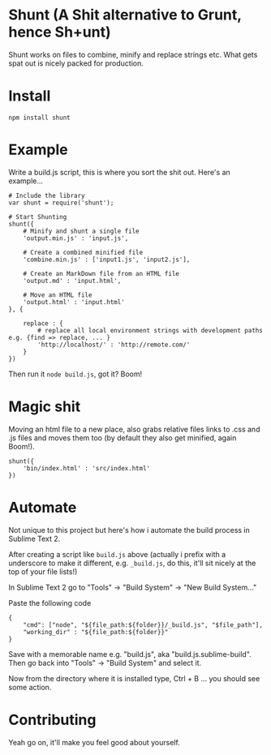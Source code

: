 # Shunt (A Shit alternative to Grunt, hence Sh+unt)

Shunt works on files to combine, minify and replace strings etc. What gets spat out is nicely packed for production.

# Install 

	npm install shunt

# Example

Write a build.js script, this is where you sort the shit out. Here's an example...

	# Include the library
	var shunt = require('shunt');

	# Start Shunting
	shunt({
		# Minify and shunt a single file
		'output.min.js' : 'input.js',

		# Create a combined minified file
		'combine.min.js' : ['input1.js', 'input2.js'],

		# Create an MarkDown file from an HTML file
		'output.md' : 'input.html',

		# Move an HTML file
		'output.html' : 'input.html'
	}, {

		replace : {
			# replace all local environment strings with development paths e.g. {find => replace, ... }
			'http://localhost/' : 'http://remote.com/'
		}
	})

Then run it `node build.js`, got it? Boom!


# Magic shit

Moving an html file to a new place, also grabs relative files links to .css and .js files and moves them too (by default they also get minified, again Boom!).

	shunt({
		'bin/index.html' : 'src/index.html'
	})


# Automate

Not unique to this project but here's how i automate the build process in Sublime Text 2.

After creating a script like `build.js` above (actually i prefix with a underscore to make it different, e.g. `_build.js`, do this, it'll sit nicely at the top of your file lists!)

In Sublime Text 2 go to "Tools" -> "Build System" -> "New Build System..."

Paste the following code

	{
		"cmd": ["node", "${file_path:${folder}}/_build.js", "$file_path"],
		"working_dir" : "${file_path:${folder}}"
	}

Save with a memorable name e.g. "build.js", aka "build.js.sublime-build". Then go back into "Tools" -> "Build System" and select it. 

Now from the directory where it is installed type, Ctrl + B ... you should see some action.


# Contributing

Yeah go on, it'll make you feel good about yourself.